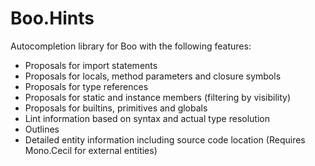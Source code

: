 # Boo.Hints

Autocompletion library for Boo with the following features:

  - Proposals for import statements
  - Proposals for locals, method parameters and closure symbols
  - Proposals for type references
  - Proposals for static and instance members (filtering by visibility)
  - Proposals for builtins, primitives and globals
  - Lint information based on syntax and actual type resolution
  - Outlines
  - Detailed entity information including source code location (Requires Mono.Cecil for external entities)